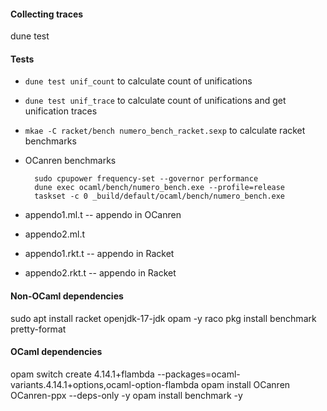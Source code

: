 #### Collecting traces

  dune test


#### Tests

  * `dune test unif_count` to calculate count of unifications
  * `dune test unif_trace` to calculate count of unifications and get unification traces
  * `mkae -C racket/bench numero_bench_racket.sexp` to calculate racket benchmarks
  * OCanren benchmarks
      ````
        sudo cpupower frequency-set --governor performance
        dune exec ocaml/bench/numero_bench.exe --profile=release
        taskset -c 0 _build/default/ocaml/bench/numero_bench.exe
      ````

  * appendo1.ml.t -- appendo in OCanren
  * appendo2.ml.t
  * appendo1.rkt.t -- appendo in Racket
  * appendo2.rkt.t -- appendo in Racket

#### Non-OCaml dependencies

  sudo apt install racket openjdk-17-jdk opam -y
  raco pkg install benchmark pretty-format

#### OCaml dependencies

  opam switch create 4.14.1+flambda --packages=ocaml-variants.4.14.1+options,ocaml-option-flambda
  opam install OCanren OCanren-ppx --deps-only -y
  opam install benchmark -y